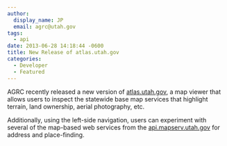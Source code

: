 ```yaml
---
author:
  display_name: JP
  email: agrc@utah.gov
tags:
  - api
date: 2013-06-28 14:18:44 -0600
title: New Release of atlas.utah.gov
categories:
  - Developer
  - Featured
---
```

<p>AGRC recently released a new version of <a href="https://atlas.utah.gov/">atlas.utah.gov</a>, a map viewer that allows users to inspect the statewide base map services that highlight terrain, land ownership, aerial photography, etc.</p>
<p>Additionally, using the left-side navigation, users can experiment with several of the map-based web services from the <a href="https://api.mapserv.utah.gov/">api.mapserv.utah.gov</a> for address and place-finding.</p>

